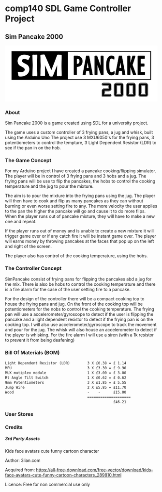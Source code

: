 # comp140 SDL Game Controller Project
## Sim Pancake 2000

![SPlogo](https://raw.githubusercontent.com/Ashley-Sands/PancakeSim2000/master/PancakeSim/Sprites/SimPancake_2000.png)

### About
Sim Pancake 2000 is a game created using SDL for a university project.

The game uses a custom controller of 3 frying pans, a jug and whisk, built using the Arduino Uno 
The project use 3 MXU6050's for the frying pans, 3 potentiometers to control the tempture, 3 Light Dependent Resistor (LDR) 
to see if the pan in on the hob.

### The Game Concept
For my Arduino project I have created a pancake cooking/flipping simulator. The player will be in control of 3 frying pans and 3 hobs and a jug. The frying pans will be use to flip the pancakes, the hobs to control the cooking temperature and the jug to pour the mixture.

The aim is to pour the mixture into the frying pans using the jug. The player will then have to cook and flip as many pancakes as they can without burning or even worse setting fire to any. The more velocity the user applies to the pan the higher the pancake will go and cause it to do more flips. When the player runs out of pancake mixture, they will have to make a new one and repeat.

If the player runs out of money and is unable to create a new mixture it will trigger game over or if any catch fire it will be instant game over. The player will earns money by throwing pancakes at the faces that pop up on the left and right of the screen. 

The player also has control of the cooking temperature, using the hobs.

### The Controller Concept
SimPancake consist of frying pans for flipping the pancakes abd a jug for the mix. There is also be hobs to control the cooking temperature and there is a fire alarm for the case of the user setting fire to a pancake.

For the design of the controller there will be a compact cooking top to house the frying pans and jug. On the front of the cooking top will be potentiometers for the nobs to control the cooking temperature. The frying pan will use a accelerometer/gyroscope to detect if the user is flipping the pancake and a light dependent resistor to detect if the frying pan is on the cooking top. I will also use accelerometer/gyroscope to track the movement and pour for the jug. The whisk will also house an accelerometer to detect if the player is whisking. For the fire alarm I will use a siren (with a 1k resistor to prevent it from being deafening)


### Bill Of Materials (BOM)
```
Light Dependent Resistor (LDR)        3 X £0.38 = £ 1.14
MPU                                   3 X £3.30 = £ 9.90 
MUX mutiplex module                   1 X £3.00 = £ 3.00
Rt Angle Tilt Switch                  1 X £0.62 = £ 0.62
9mm Potentiometers                    3 X £1.85 = £ 5.55
Jump Wire                             2 X £5.85 = £11.70
Wood                                  -    -      £15.00
                                      ====================
                                                  £46.21
```                                               

### User Stores



### Credits

##### 3rd Party Assets 

Kids face avatars cute funny cartoon character

Author: 3lian.com 

Acquired from: https://all-free-download.com/free-vector/download/kids-face-avatars-cute-funny-cartoon-characters_289810.html

Licence: Free for non commercial use only
